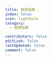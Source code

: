 ```yaml
---
title: 使用指南
index: false
icon: lightbulb
category:
  - 使用指南

contributors: false
editLink: false
lastUpdated: false
comment: false
---
```


<Catalog />